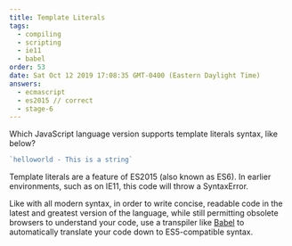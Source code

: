 ```yaml
---
title: Template Literals
tags:
  - compiling
  - scripting
  - ie11
  - babel
order: 53
date: Sat Oct 12 2019 17:08:35 GMT-0400 (Eastern Daylight Time)
answers:
  - ecmascript
  - es2015 // correct
  - stage-6
---
```


Which JavaScript language version supports template literals syntax, like below?

```javascript
`helloworld - This is a string`
```

<!-- explanation -->

Template literals are a feature of ES2015 (also known as ES6). In earlier environments, such as on IE11, this code will throw a SyntaxError.

Like with all modern syntax, in order to write concise, readable code in the latest and greatest version of the language, while still permitting obsolete browsers to understand your code, use a transpiler like [Babel](https://babeljs.io/) to automatically translate your code down to ES5-compatible syntax.
